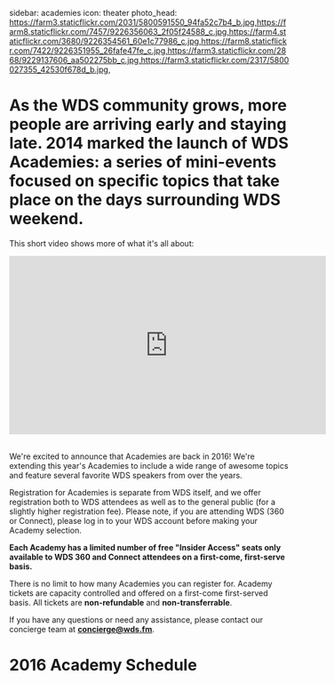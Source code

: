 sidebar: academies
icon: theater
photo_head: https://farm3.staticflickr.com/2031/5800591550_94fa52c7b4_b.jpg,https://farm8.staticflickr.com/7457/9226356063_2f05f24588_c.jpg,https://farm4.staticflickr.com/3680/9226354561_60e1c77986_c.jpg,https://farm8.staticflickr.com/7422/9226351955_26fafe47fe_c.jpg,https://farm3.staticflickr.com/2868/9229137606_aa502275bb_c.jpg,https://farm3.staticflickr.com/2317/5800027355_42530f678d_b.jpg,

# As the WDS community grows, more people are arriving early and staying late. 2014 marked the launch of WDS Academies: a series of mini-events focused on specific topics that take place on the days surrounding WDS weekend.

This short video shows more of what it's all about:

<iframe src="https://player.vimeo.com/video/121164251?title=0&byline=0&portrait=0" width="570" height="321" frameborder="0" webkitallowfullscreen mozallowfullscreen allowfullscreen></iframe>&nbsp; <br>

We're excited to announce that Academies are back in 2016! We're extending this year's Academies to include a wide range of awesome topics and feature several favorite WDS speakers from over the years.

Registration for Academies is separate from WDS itself, and we offer registration both to WDS attendees as well as to the general public (for a slightly higher registration fee). Please note, if you are attending WDS (360 or Connect), please log in to your WDS account before making your Academy selection. 

**Each Academy has a limited number of free "Insider Access" seats only available to WDS 360 and Connect attendees on a first-come, first-serve basis.**

There is no limit to how many Academies you can register for. Academy tickets are capacity controlled and offered on a first-come first-served basis. All tickets are <b>non-refundable</b> and <b>non-transferrable</b>. 

If you have any questions or need any assistance, please contact our concierge team at <b><font color="orange">concierge@wds.fm</font></b>. 

<div class="zig-zags_blue"></div>

# 2016 Academy Schedule

<div class="xview" data-view="AcademyList"></div>

